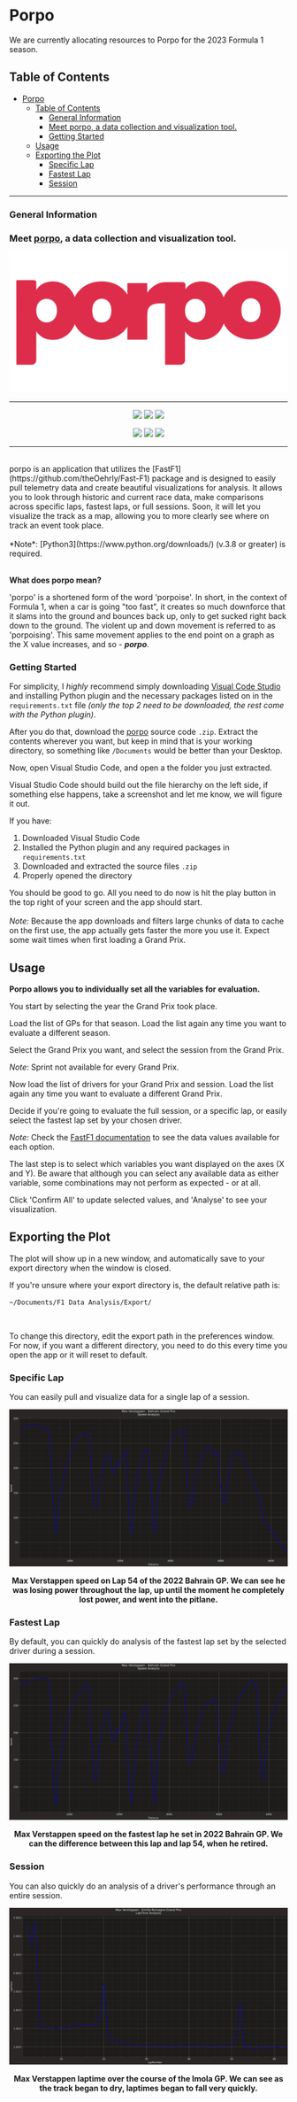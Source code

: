 # Porpo

We are currently allocating resources to Porpo for the 2023 Formula 1 season.

## Table of Contents
- [Porpo](#porpo)
  - [Table of Contents](#table-of-contents)
    - [General Information](#general-information)
    - [Meet porpo, a data collection and visualization tool.](#meet-porpo-a-data-collection-and-visualization-tool)
    - [Getting Started](#getting-started)
  - [Usage](#usage)
  - [Exporting the Plot](#exporting-the-plot)
    - [Specific Lap](#specific-lap)
    - [Fastest Lap](#fastest-lap)
    - [Session](#session)

------

### General Information

### Meet [porpo](https://github.com/dtech-auto/porpo), a data collection and visualization tool.

<p align="center">
  <img src = src/common/images/icon.png />
</p>

------

<p align="center">
  <img src = https://img.shields.io/github/license/dtech-auto/F1DataAnalysis />
    </>
  <img src = https://img.shields.io/github/languages/top/dtech-auto/F1DataAnalysis />
    </>
  <img src = https://img.shields.io/github/v/release/dtech-auto/F1DataAnalysis?display_name=tag&include_prereleases />
    </>
</p>

<p align="center">
  <img src = https://img.shields.io/github/commit-activity/w/dtech-auto/F1DataAnalysis />
    </>
  <img src = https://img.shields.io/github/last-commit/dtech-auto/F1DataAnalysis />
    </>
  <img src = https://img.shields.io/github/issues-raw/dtech-auto/F1DataAnalysis />
</p>

------

</br>
porpo is an application that utilizes the [FastF1](https://github.com/theOehrly/Fast-F1) package and is designed to easily pull telemetry data and create beautiful visualizations for analysis. It allows you to look through historic and current race data, make comparisons across specific laps, fastest laps, or full sessions. Soon, it will let you visualize the track as a map, allowing you to more clearly see where on track an event took place.
</br>
</br>
*Note*: [Python3](https://www.python.org/downloads/) (v.3.8 or greater) is required.
</br>
</br>

**What does porpo mean?**

'porpo' is a shortened form of the word 'porpoise'. In short, in the context of Formula 1, when a car is going "too fast", it creates so much downforce that it slams into the ground and bounces back up, only to get sucked right back down to the ground. The violent up and down movement is referred to as 'porpoising'. This same movement applies to the end point on a graph as the X value increases, and so - ***porpo***. 
</br>

### Getting Started

For simplicity, I *highly* recommend simply downloading [Visual Code Studio](https://code.visualstudio.com/Download) and installing Python plugin and the necessary packages listed on in the `requirements.txt` file *(only the top 2 need to be downloaded, the rest come with the Python plugin)*.

After you do that, download the [porpo](https://github.com/dtech-auto/porpo/releases/tag/v1.2.2-beta.stable) source code `.zip`. Extract the contents wherever you want, but keep in mind that is your working directory, so something like `/Documents` would be better than your Desktop.

Now, open Visual Studio Code, and open a the folder you just extracted.

Visual Studio Code should build out the file hierarchy on the left side, if something else happens, take a screenshot and let me know, we will figure it out.

If you have: 

1. Downloaded Visual Studio Code
2. Installed the Python plugin and any required packages in `requirements.txt`
3. Downloaded and extracted the source files `.zip`
4. Properly opened the directory

You should be good to go. 
All you need to do now is hit the play button in the top right of your screen and the app should start.
</br>
</br>
*Note:* Because the app downloads and filters large chunks of data to cache on the first use, the app actually gets faster the more you use it. Expect some wait times when first loading a Grand Prix.

## Usage


**Porpo allows you to individually set all the variables for evaluation.** 

You start by selecting the year the Grand Prix took place.

Load the list of GPs for that season. Load the list again any time you want to evaluate a different season.

Select the Grand Prix you want, and select the session from the Grand Prix.

*Note*: Sprint not available for every Grand Prix.

Now load the list of drivers for your Grand Prix and session. Load the list again any time you want to evaluate a different Grand Prix.

Decide if you're going to evaluate the full session, or a specific lap, or easily select the fastest lap set by your chosen driver.

*Note:* Check the [FastF1 documentation](https://theoehrly.github.io/Fast-F1/) to see the data values available for each option.

The last step is to select which variables you want displayed on the axes (X and Y). Be aware that although you can select any available data as either variable, some combinations may not perform as expected - or at all.

Click 'Confirm All' to update selected values, and 'Analyse' to see your visualization.

## Exporting the Plot

The plot will show up in a new window, and automatically save to your export directory when the window is closed.

If you're unsure where your export directory is, the default relative path is:

  ```
  ~/Documents/F1 Data Analysis/Export/
  ```
&nbsp;

To change this directory, edit the export path in the preferences window. For now, if you want a different directory, you need to do this every time you open the app or it will reset to default.

### Specific Lap
You can easily pull and visualize data for a single lap of a session.

![VER_SpeedL_Bah](/src/examples/images/ver_bah_last_speed.png)
<figcaption align = "center">
  <b>Max Verstappen speed on Lap 54 of the 2022 Bahrain GP. We can see he was losing power throughout the lap, up until the moment he completely lost power, and went into the pitlane.</b>
</figcaption>

### Fastest Lap
By default, you can quickly do analysis of the fastest lap set by the selected driver during a session.

![VER_SpeedF_Bah](/src/examples/images/ver_bah_fastest_speed.png)
<figcaption align = "center">
  <b>Max Verstappen speed on the fastest lap he set in 2022 Bahrain GP. We can the difference between this lap and lap 54, when he retired.</b>
</figcaption>

### Session
You can also quickly do an analysis of a driver's performance through an entire session.

![VER_SpeedF_Bah](/src/examples/images/ver_imola_laptime.png)
<figcaption align = "center">
  <b>Max Verstappen laptime over the course of the Imola GP. We can see as the track began to dry, laptimes began to fall very quickly.</b>
</figcaption>

